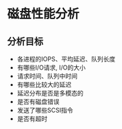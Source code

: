 # 磁盘性能分析

## 分析目标

- 各进程的IOPS、平均延迟、队列长度
- 有哪些I/O请求, I/O的大小
- 请求时间、队列中时间
- 有哪些比较大的延迟
- 延迟分布是否是多模态的
- 是否有磁盘错误
- 发送了哪些SCSI指令
- 是否有超时
